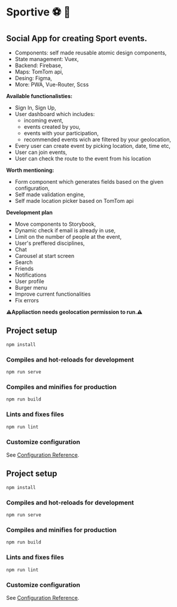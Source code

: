 # Sportive :soccer: :basketball:	


## Social App for creating Sport events.
 * Components: self made reusable atomic design components,
 * State management:  Vuex,  
 * Backend: Firebase,
 * Maps: TomTom api,
 * Desing: Figma,
 * More: PWA, Vue-Router, Scss

**Available functionalisties:**
 * Sign In, Sign Up,
 * User dashboard which includes:
   * incoming event, 
   * events created by you, 
   * events with your participation,
   * recommended events wich are filtered by your geolocation,
 * Every user can create event by picking location, date, time etc,  
 * User can join events,  
 * User can check the route to the event from his location 

**Worth mentioning:**
 * Form component which generates fields based on the given configuration,
 * Self made validation engine,
 * Self made location picker based on TomTom api
 
**Development plan**

 * Move components to Storybook,
 * Dynamic check if email is already in use,
 * Limit on the number of people at the event,
 * User's preffered disciplines,
 * Chat
 * Carousel at start screen
 * Search
 * Friends
 * Notifications
 * User profile
 * Burger menu
 * Improve current functionalities
 * Fix errors
 

**:warning:Appliaction needs geolocation permission to run.:warning:**

## Project setup
```
npm install
```

### Compiles and hot-reloads for development
```
npm run serve
```

### Compiles and minifies for production
```
npm run build
```

### Lints and fixes files
```
npm run lint
```

### Customize configuration
See [Configuration Reference](https://cli.vuejs.org/config/).


## Project setup
```
npm install
```

### Compiles and hot-reloads for development
```
npm run serve
```

### Compiles and minifies for production
```
npm run build
```

### Lints and fixes files
```
npm run lint
```

### Customize configuration
See [Configuration Reference](https://cli.vuejs.org/config/).
